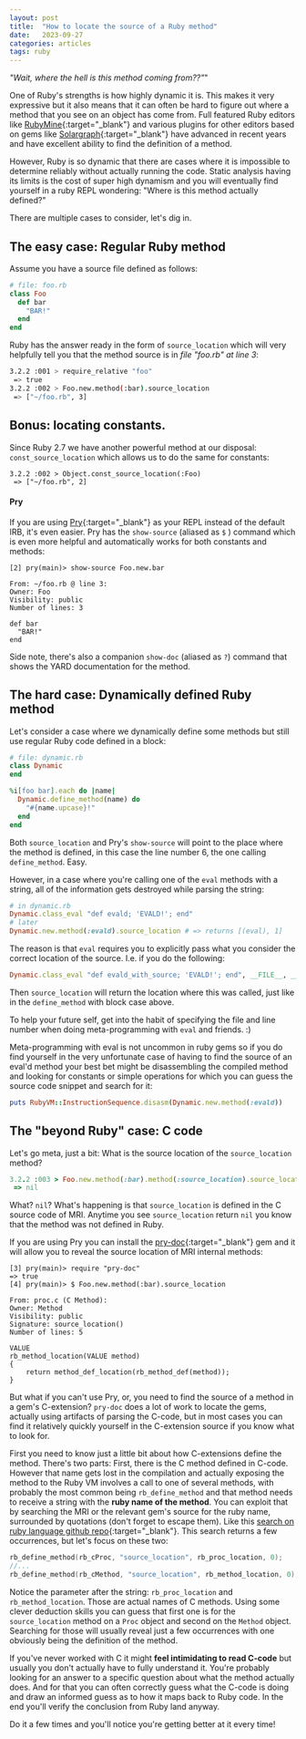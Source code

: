 ```yaml
---
layout: post
title:  "How to locate the source of a Ruby method"
date:   2023-09-27
categories: articles
tags: ruby
---
```


_"Wait, where the hell is this method coming from??"_"

One of Ruby's strengths is how highly dynamic it is. This makes it very expressive but it also means that it can often be hard to figure out where a method that you see on an object has come from. Full featured Ruby editors like [RubyMine](https://www.jetbrains.com/ruby/){:target="_blank"} and various plugins for other editors based on gems like [Solargraph](https://solargraph.org/){:target="_blank"} have advanced in recent years and have excellent ability to find the definition of a method.

However, Ruby is so dynamic that there are cases where it is impossible to determine reliably without actually running the code. Static analysis having its limits is the cost of super high dynamism and you will eventually find yourself in a ruby REPL wondering: "Where is this method actually defined?"

There are multiple cases to consider, let's dig in.
## The easy case: Regular Ruby method

Assume you have a source file defined as follows:
```ruby
# file: foo.rb
class Foo
  def bar
    "BAR!"
  end
end
```
Ruby has the answer ready in the form of `source_location` which will very helpfully tell you that the method source is in *file "foo.rb" at line 3*:
```bash
3.2.2 :001 > require_relative "foo"
 => true
3.2.2 :002 > Foo.new.method(:bar).source_location
 => ["~/foo.rb", 3]
```

## Bonus: locating constants.

Since Ruby 2.7 we have another powerful method at our disposal: `const_source_location` which allows us to do the same for constants:
```
3.2.2 :002 > Object.const_source_location(:Foo)
 => ["~/foo.rb", 2]
```
#### Pry
If you are using [Pry](https://rubygems.org/gems/pry){:target="_blank"} as your REPL instead of the default IRB, it's even easier. Pry has the `show-source` (aliased as `$` ) command which is even more helpful and automatically works for both constants and methods:
```
[2] pry(main)> show-source Foo.new.bar

From: ~/foo.rb @ line 3:
Owner: Foo
Visibility: public
Number of lines: 3

def bar
  "BAR!"
end
```
Side note, there's also a companion `show-doc` (aliased as `?`) command that shows the YARD documentation for the method.
## The hard case: Dynamically defined Ruby method

Let's consider a case where we dynamically define some methods but still use regular Ruby code defined in a block:
```ruby
# file: dynamic.rb
class Dynamic
end

%i[foo bar].each do |name|
  Dynamic.define_method(name) do
    "#{name.upcase}!"
  end
end
```
Both `source_location` and Pry's `show-source` will point to the place where the method is defined, in this case the line number 6, the one calling `define_method`. Easy.

However, in a case where you're calling one of the `eval` methods with a string, all of the information gets destroyed while parsing the string:
```ruby
# in dynamic.rb
Dynamic.class_eval "def evald; 'EVALD!'; end"
# later
Dynamic.new.method(:evald).source_location # => returns [(eval), 1]
```
The reason is that `eval` requires you to explicitly pass what you consider the correct location of the source. I.e. if you do the following:
```ruby
Dynamic.class_eval "def evald_with_source; 'EVALD!'; end", __FILE__, __LINE__
```
Then `source_location` will return the location where this was called, just like in the `define_method` with block case above.

To help your future self, get into the habit of specifying the file and line number when doing meta-programming with `eval` and friends. :)

Meta-programming with eval is not uncommon in ruby gems so if you do find yourself in the very unfortunate case of having to find the source of an eval'd method your best bet might be disassembling the compiled method and looking for constants or simple operations for which you can guess the source code snippet and search for it:
```ruby
puts RubyVM::InstructionSequence.disasm(Dynamic.new.method(:evald))
```
## The "beyond Ruby" case: C code

Let's go meta, just a bit: What is the source location of the `source_location` method?
```ruby
3.2.2 :003 > Foo.new.method(:bar).method(:source_location).source_location
 => nil
```
What? `nil`? What's happening is that `source_location` is defined in the C source code of MRI. Anytime you see `source_location` return `nil` you know that the method was not defined in Ruby.

If you are using Pry you can install the [pry-doc](https://rubygems.org/gems/pry-doc){:target="_blank"} gem and it will allow you to reveal the source location of MRI internal methods:
```
[3] pry(main)> require "pry-doc"
=> true
[4] pry(main)> $ Foo.new.method(:bar).source_location

From: proc.c (C Method):
Owner: Method
Visibility: public
Signature: source_location()
Number of lines: 5

VALUE
rb_method_location(VALUE method)
{
    return method_def_location(rb_method_def(method));
}
```

But what if you can't use Pry, or, you need to find the source of a method in a gem's C-extension? `pry-doc` does a lot of work to locate the gems, actually using artifacts of parsing the C-code, but in most cases you can find it relatively quickly yourself in the C-extension source if you know what to look for.

First you need to know just a little bit about how C-extensions define the method. There's two parts: First, there is the C method defined in C-code. However that name gets lost in the compilation and actually exposing the method to the Ruby VM involves a call to one of several methods, with probably the most common being `rb_define_method` and that method needs to receive a string with the **ruby name of the method**. You can exploit that by searching the MRI or the relevant gem's source for the ruby name, surrounded by quotations (don't forget to escape them). Like this [search on ruby language github repo](https://github.com/search?q=repo%3Aruby%2Fruby%20%5C%22source_location%5C%22&type=code){:target="_blank"}. This search returns a few occurrences, but let's focus on these two:
```C
rb_define_method(rb_cProc, "source_location", rb_proc_location, 0);
//...
rb_define_method(rb_cMethod, "source_location", rb_method_location, 0);
```
Notice the parameter after the string: `rb_proc_location` and `rb_method_location`. Those are actual names of C methods. Using some clever deduction skills you can guess that first one is for the `source_location` method on a `Proc` object and second on the `Method` object. Searching for those will usually reveal just a few occurrences with one obviously being the definition of the method.

If you've never worked with C it might **feel intimidating to read C-code** but usually you don't actually have to fully understand it. You're probably looking for an answer to a specific question about what the method actually does. And for that you can often correctly guess what the C-code is doing and draw an informed guess as to how it maps back to Ruby code. In the end you'll verify the conclusion from Ruby land anyway.

Do it a few times and you'll notice you're getting better at it every time!

